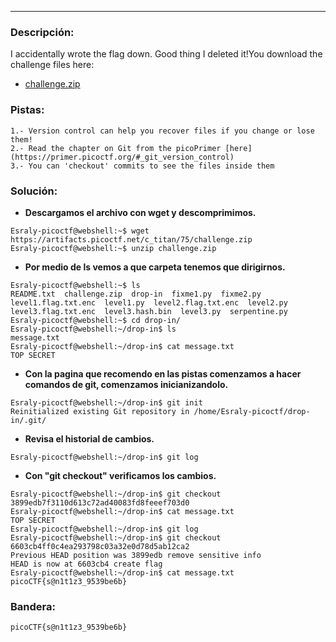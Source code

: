 ---
### Descripción:
I accidentally wrote the flag down. Good thing I deleted it!You download the challenge files here:

- [challenge.zip](https://artifacts.picoctf.net/c_titan/75/challenge.zip)


### Pistas: 
```
1.- Version control can help you recover files if you change or lose them!
2.- Read the chapter on Git from the picoPrimer [here](https://primer.picoctf.org/#_git_version_control)
3.- You can 'checkout' commits to see the files inside them
```

### Solución:
- **Descargamos el archivo con wget y descomprimimos.**
```
Esraly-picoctf@webshell:~$ wget https://artifacts.picoctf.net/c_titan/75/challenge.zip
Esraly-picoctf@webshell:~$ unzip challenge.zip 
```
- **Por medio de ls vemos a que carpeta tenemos que dirigirnos.**
```
Esraly-picoctf@webshell:~$ ls
README.txt  challenge.zip  drop-in  fixme1.py  fixme2.py  level1.flag.txt.enc  level1.py  level2.flag.txt.enc  level2.py  level3.flag.txt.enc  level3.hash.bin  level3.py  serpentine.py
Esraly-picoctf@webshell:~$ cd drop-in/
Esraly-picoctf@webshell:~/drop-in$ ls
message.txt
Esraly-picoctf@webshell:~/drop-in$ cat message.txt 
TOP SECRET
```
- **Con la pagina que recomendo en las pistas comenzamos a hacer comandos de git, comenzamos inicianizandolo.**
```
Esraly-picoctf@webshell:~/drop-in$ git init
Reinitialized existing Git repository in /home/Esraly-picoctf/drop-in/.git/
```
- **Revisa el historial de cambios.**
```
Esraly-picoctf@webshell:~/drop-in$ git log
```
- **Con "git checkout" verificamos los cambios.**
```
Esraly-picoctf@webshell:~/drop-in$ git checkout 3899edb7f3110d613c72ad40083fd8feeef703d0
Esraly-picoctf@webshell:~/drop-in$ cat message.txt 
TOP SECRET
Esraly-picoctf@webshell:~/drop-in$ git log
Esraly-picoctf@webshell:~/drop-in$ git checkout 6603cb4ff0c4ea293798c03a32e0d78d5ab12ca2
Previous HEAD position was 3899edb remove sensitive info
HEAD is now at 6603cb4 create flag
Esraly-picoctf@webshell:~/drop-in$ cat message.txt 
picoCTF{s@n1t1z3_9539be6b}
```

### Bandera:
```
picoCTF{s@n1t1z3_9539be6b}
```
